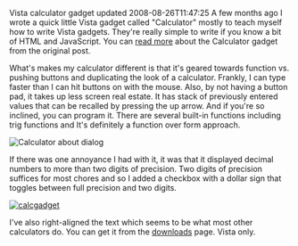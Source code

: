 Vista calculator gadget updated
2008-08-26T11:47:25
A few months ago I wrote a quick little Vista gadget called "Calculator" mostly to teach myself how to write Vista gadgets. They're really simple to write if you know a bit of HTML and JavaScript. You can [read more](/blog/post/2008/06/02/calculator-sidebar-gadget-released) about the Calculator gadget from the original post.

What's makes my calculator different is that it's geared towards function vs. pushing buttons and duplicating the look of a calculator. Frankly, I can type faster than I can hit buttons on with the mouse. Also, by not having a button pad, it takes up less screen real estate. It has stack of previously entered values that can be recalled by pressing the up arrow. And if you're so inclined, you can program it. There are several built-in functions including trig functions and It's definitely a function over form approach. 

![Calculator about dialog](http://az667460.vo.msecnd.net/cdn/images/blog/Vistacalculatorgadgetupdated_11DE3/image.png)

If there was one annoyance I had with it, it was that it displayed decimal numbers to more than two digits of precision. Two digits of precision suffices for most chores and so I added a checkbox with a dollar sign that toggles between full precision and two digits.

[![calcgadget](http://az667460.vo.msecnd.net/cdn/images/blog/Vistacalculatorgadgetupdated_11DE3/calcgadget_thumb.png)](http://az667460.vo.msecnd.net/cdn/images/blog/Vistacalculatorgadgetupdated_11DE3/calcgadget.png)

I've also right-aligned the text which seems to be what most other calculators do. You can get it from the [downloads](/downloads) page. Vista only.
